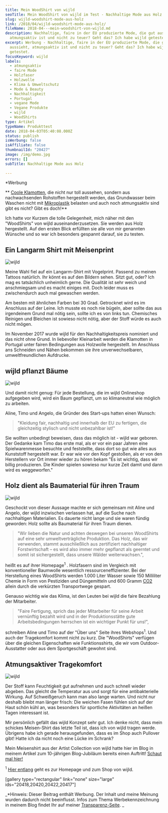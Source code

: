 ```yaml
---
title: Mein WoodShirt von wijld
seoTitle: Mein WoodShirt von wijld im Test - Nachhaltige Mode aus Holz
slug: wijld-woodshirt-mode-aus-holz
link: /2018/04/wijld-woodshirt-mode-aus-holz/
fileName: 2018-04---mein-woodshirt-von-wijld.md
description: Nachhaltige, faire in der EU produzierte Mode, die gut aussieht,
  atmungsaktiv ist und nicht zu teuer? Geht das? Ich habe wijld getestet.
excerpt: Werbung - Nachhaltige, faire in der EU produzierte Mode, die gut
  aussieht, atmungsaktiv ist und nicht zu teuer? Geht das? Ich habe wijld
  getestet.
focusKeyword: wijld
labels:
  - atmungsaktiv
  - faire Mode
  - Holzfaser
  - Holzwolle
  - Klima & Umweltschutz
  - Mode & Beauty
  - Nachhaltigkeit
  - Portugal
  - vegane Mode
  - Vegane Produkte
  - wijld
  - WoodShirts
type: Artikel
typeName: Produkttest
date: 2018-04-03T05:40:08.000Z
status: publish
isWerbung: false
isAffiliate: false
thumbnailId: "20427"
image: /img/demo.jpg
errors: []
subTitle: Nachhaltige Mode aus Holz
  
---
```


\*Werbung

** [Coole Klamotten](/2018/02/faire-klamotten/), die nicht nur toll aussehen,
sondern aus nachwachsenden Rohstoffen hergestellt werden, das Grundwasser beim
Waschen nicht mit [Mikroplastik](/2018/03/der-weltwassertag-2018/) belasten und
auch noch atmungsaktiv sind gibt es nicht? Gibt es doch!**

Ich hatte vor Kurzem die tolle Gelegenheit, mich näher mit den "WoodShirts" von
wijld auseinanderzusetzen. Sie werden aus Holz hergestellt. Auf den ersten Blick
erfüllten sie alle von mir genannten Wünsche und so war ich besonders gespannt
darauf, sie zu testen.

## Ein Langarm Shirt mit Meisenprint

![wijld](http://cardamonchai.com/wp-content/uploads/2018/04/26217717497_5bd22f0d72_z-400x267.jpg)

Meine Wahl fiel auf ein Langarm-Shirt mit Vogelprint. Passend zu meinen Tattoos
natürlich. Ihr könnt es auf den Bildern sehen. Sitzt gut, oder? Ich mag es
tatsächlich unheimlich gerne. Die Qualität ist sehr weich und anschmiegsam und
es macht einiges mit. Doch leider muss es zwischendurch auch mal gewaschen
werden.

Am besten mit ähnlichen Farben bei 30 Grad. Getrocknet wird es im Anschluss auf
der Leine. Ich musste es noch nie bügeln, aber sollte das aus irgendeinem Grund
mal nötig sein, sollte ich es von links tun. Chemisches Reinigen und Bleichen
ist sowieso nicht nötig, aber der Stoff würde es auch nicht mögen.

Im November 2017 wurde wijld für den Nachhaltigkeitspreis nominiert und das
nicht ohne Grund. In liebevoller Kleinarbeit werden die Klamotten in Portugal
unter fairen Bedingungen aus Holzwolle hergestellt. Im Anschluss ans Schneiden
und Nähen bekommen sie ihre unverwechselbaren, umweltfreundlichen Aufdrucke.

## wijld pflanzt Bäume

![wijld](http://cardamonchai.com/wp-content/uploads/2018/04/27014976208_5d261ba1a2_z-400x600.jpg)

Und damit nicht genug: Für jede Bestellung, die im wijld Onlineshop aufgegeben
wird, wird ein Baum gepflanzt, um so klimaneutral wie möglich zu arbeiten.

Aline, Timo und Angelo, die Gründer des Start-ups hatten einen Wunsch:

> "Kleidung fair, nachhaltig und innerhalb der EU zu fertigen, die gleichzeitig
> stylisch und nicht unbezahlbar ist!"

Sie wollten unbedingt beweisen, dass das möglich ist - wijld war geboren. Der
Gedanke kam Timo das erste mal, als er vor ein paar Jahren eine Spielwarenmesse
besuchte und feststellte, dass dort so gut wie alles aus Kunststoff hergestellt
war. Er war wie vor den Kopf gestoßen, als er von den Herstellern vor Ort immer
wieder zu hören bekam "Es ist wichtig, dass wir billig produzieren. Die Kinder
spielen sowieso nur kurze Zeit damit und dann wird es weggeworfen."

## Holz dient als Baumaterial für ihren Traum

![wijld](http://cardamonchai.com/wp-content/uploads/2018/04/40177293734_88b6fe7ca8_z-400x600.jpg)

Geschockt von dieser Aussage machte er sich gemeinsam mit Aline und Angelo, der
wijld inzwischen verlassen hat, auf die Suche nach nachhaltigen Materialien. Es
dauerte nicht lange und sie waren fündig geworden: Holz sollte als Baumaterial
für ihren Traum dienen.

> "Wir lieben die Natur und achten deswegen bei unseren WoodShirts auf eine sehr
> umweltverträgliche Produktion. Das Holz, das wir verwenden, stammt
> ausschließlich aus zertifiziert nachhaltiger Forstwirtschaft – es wird also
> immer mehr gepflanzt als geerntet und somit ist sichergestellt, dass unsere
> Wälder weiterwachsen.",

heißt es auf ihrer Homepage<sup>1</sup> . Holzfasern sind im Vergleich mit
konventioneller Baumwolle wesentlich ressourceneffizienter. Bei der Herstellung
eines WoodShirts werden 1.000 Liter Wasser sowie 150 Milliliter Chemie in Form
von Pestiziden und Düngemitteln und 600 Gramm
[CO2](/2014/07/soja-klimaschutz-oekologischer-fussabdruck/) allein durch die
verkürzten Transportwege gespart.

Genauso wichtig wie das Klima, ist den Leuten bei wijld die faire Bezahlung der
Mitarbeiter.

> "Faire Fertigung, sprich das jeder Mitarbeiter für seine Arbeit vernünftig
> bezahlt wird und in der Produktionsstätte gute Arbeitsbedingungen herrschen
> ist ein wichtiger Punkt für uns!",

schreiben Aline und Timo auf der "Über uns" Seite ihres Webshops<sup>1</sup>.
Und auch der Tragekomfort kommt nicht zu kurz. Die "WoodShirts" verfügen über
die gleichen Eigenschaften wie Funktionsshirts, die wir vom Outdoor-Ausstatter
oder aus dem Sportgeschäft gewohnt sind.

## Atmungsaktiver Tragekomfort

![wijld](http://cardamonchai.com/wp-content/uploads/2018/04/26217728047_1a1a5586ce_z-400x267.jpg)

Der Stoff kann Feuchtigkeit gut aufnehmen und auch schnell wieder abgeben. Das
gleicht die Temperatur aus und sorgt für eine antibakterielle Wirkung. Auf
Schweißgeruch kann man also lange warten. Und nicht nur deshalb bleibt man
länger frisch: Die weichen Fasen fühlen sich auf der Haut schön kühl an, was
besonders für sportliche Aktivitäten an heißen Tagen interessant ist.

Mir persönlich gefällt das wijld Konzept sehr gut. Ich denke nicht, dass mein
schickes Meisen-Shirt das letzte Teil ist, dass ich von wijld tragen werde.
Übrigens habe ich gerade herausgefunden, dass es im Shop auch Pullover gibt!
Hatte ich da nicht noch eine Lücke im Schrank?

Mein Meisenshirt aus der Artist Collection von wijld hatte hier im Blog in
meinem Artikel zum 10-jährigen Blog-Jubiläum bereits einen Auftritt!
[Schaut mal hier!](/2018/03/10-jahre-bloggen-jubilaeum/)

<sup>1</sup> [Hier entlang](https://www.wijld.com/de/) geht es zur Homepage und
zum Shop von wijld.

[gallery type="rectangular" link="none" size="large"
ids="20418,20420,20422,20417"]

_\*Hinweis: Dieser Beitrag enthält Werbung. Der Inhalt und meine Meinung wurden
dadurch nicht beeinflusst. Infos zum Thema Werbekennzeichnung in meinem Blog
findet Ihr auf meiner [Transparenz-Seite](/werbung/). _

  